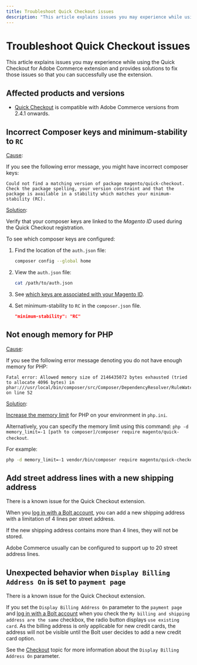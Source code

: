 ```yaml
---
title: Troubleshoot Quick Checkout issues
description: "This article explains issues you may experience while using the Quick Checkout for Adobe Commerce extension and provides solutions to fix those issues so that you can successfully use the extension."
---
```


# Troubleshoot Quick Checkout issues

This article explains issues you may experience while using the Quick Checkout for Adobe Commerce extension and provides solutions to fix those issues so that you can successfully use the extension.

## Affected products and versions

* [Quick Checkout](https://experienceleague.adobe.com/docs/commerce-merchant-services/quick-checkout/overview.html) is compatible with Adobe Commerce versions from 2.4.1 onwards.

## Incorrect Composer keys and minimum-stability to `RC`

<u>Cause</u>:

If you see the following error message, you might have incorrect composer keys:

```terminal
Could not find a matching version of package magento/quick-checkout. Check the package spelling, your version constraint and that the package is available in a stability which matches your minimum-stability (RC).
```

<u>Solution</u>:

Verify that your composer keys are linked to the _Magento ID_ used during the Quick Checkout registration.

To see which composer keys are configured:

1. Find the location of the `auth.json` file:

   ```bash
   composer config --global home
   ```

1. View the `auth.json` file:

   ```bash
   cat /path/to/auth.json
   ```

1. See [which keys are associated with your Magento ID](https://devdocs.magento.com/guides/v2.4/install-gde/prereq/connect-auth.html).

1. Set minimum-stability to `RC` in the `composer.json` file.

   ```json
   "minimum-stability": "RC"
   ```

## Not enough memory for PHP

<u>Cause</u>:

If you see the following error message denoting you do not have enough memory for PHP:

```terminal
Fatal error: Allowed memory size of 2146435072 bytes exhausted (tried to allocate 4096 bytes) in phar:///usr/local/bin/composer/src/Composer/DependencyResolver/RuleWatchGraph.php on line 52
```

<u>Solution</u>:

[Increase the memory limit](https://devdocs.magento.com/cloud/project/magento-app-php-ini.html#increase-php-memory-limit) for PHP on your environment in `php.ini`.

Alternatively, you can specify the memory limit using this command: `php -d memory_limit=-1 [path to composer]/composer require magento/quick-checkout`.

For example:

```bash
php -d memory_limit=-1 vendor/bin/composer require magento/quick-checkout
```

## Add street address lines with a new shipping address

There is a known issue for the Quick Checkout extension.

When you [log in with a Bolt account](https://help.bolt.com/shoppers/guides/checkout/log-in/), you can add a new shipping address with a limitation of 4 lines per street address.

If the new shipping address contains more than 4 lines, they will not be stored.

Adobe Commerce usually can be configured to support up to 20 street address lines.

## Unexpected behavior when `Display Billing Address On` is set to `payment page`

There is a known issue for the Quick Checkout extension.

If you set the `Display Billing Address On` parameter to the `payment page` and [log in with a Bolt account](https://help.bolt.com/shoppers/guides/checkout/log-in/) when you check the `My billing and shipping address are the same` checkbox, the radio button displays `use existing card`. As the billing address is only applicable for new credit cards, the address will not be visible until the Bolt user decides to add a new credit card option.

See the [Checkout](https://docs.magento.com/user-guide/configuration/sales/checkout.html) topic for more information about the `Display Billing Address On` parameter. 

